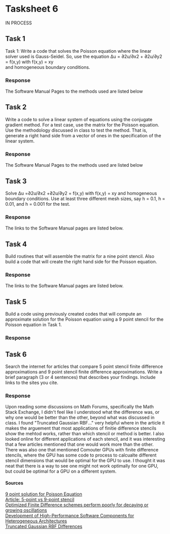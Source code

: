 # Tasksheet 6
 
 IN PROCESS
 
## Task 1
Task 1: Write a code that solves the Poisson equation where the linear solver used is Gauss-Seidel. So, use the equation
Δu = ∂2u/∂x2 + ∂2u/∂y2 = f(x,y) with f(x,y) = xy       
and homogeneous boundary conditions.

### Response

       
The Software Manual Pages to the methods used are listed below           
[]()
[]()
[]()

## Task 2
Write a code to solve a linear system of equations using the conjugate gradient method. For a test case, use the matrix for the Poisson equation. Use the methodology discussed in class to test the method. That is, generate a right hand side from a vector of ones in the specification of the linear system.

### Response
    

The Software Manual Pages to the methods used are listed below           
[]()
[]()
[]()

## Task 3
Solve Δu =∂2u/∂x2 +∂2u/∂y2 = f(x,y) with f(x,y) = xy and homogeneous boundary conditions. Use at least three different mesh sizes, say h = 0.1, h = 0.01, and h = 0.001 for the test.
### Response   

    
The links to the Software Manual pages are listed below.        
[]()
[]()
[]()

## Task 4
Build routines that will assemble the matrix for a nine point stencil. Also build a code that will create the right hand side for the Poisson equation.

### Response


The links to the Software Manual pages are listed below.        
[]()
[]()
[]()

## Task 5
Build a code using previously created codes that will compute an approximate solution for the Poisson equation using a 9 point stencil for the Poisson equation in Task 1.

### Response



## Task 6
Search the internet for articles that compare 5 point stencil finite difference approximations and 9 point stencil finite difference approximations. Write a brief paragraph (3 or 4 sentences) that describes your findings. Include links to the sites you cite.

### Response
Upon reading some discussions on Math Forums, specifically the Math Stack Exchange, I didn't feel like I understood what the difference was, or why one would be better than the other, beyond what was discussed in class. I found "Truncated Gaussian RBF..." very helpful where in the article it makes the arguement that most applications of finitie difference stencils show the mehtod works, rather than which stencil or method is better. I also looked online for different applications of each stencil, and it was interesting that a few articles mentioned that one would work more than the other. There was also one that mentioned Comouter GPUs with finite difference stencils, where the GPU has some code to process to calcualte different stencil dimensions that would be optimal for the GPU to use. I thought it was neat that there is a way to see one might not work optimally for one GPU, but could be optimal for a GPU on a different system. 

#### Sources
[9 point solution for Poisson Equation](https://pdf.sciencedirectassets.com/271503/1-s2.0-S0898122199X00010/1-s2.0-0898122175900358/main.pdf?X-Amz-Security-Token=IQoJb3JpZ2luX2VjEFQaCXVzLWVhc3QtMSJHMEUCICrlQjEWON2asLY%2FbTZLKRE2IU7JlvNEL3K70iDG4emiAiEAwRguXVHV2DqoV%2B12HPrNV7utLZZgS8DdAdDOik2m3rEqtAMITRACGgwwNTkwMDM1NDY4NjUiDBFNrcRbB2lJcSQ1hSqRA413n9TOlfoZLImy8%2FywZe7ScwMRaFuNZX7hmxdl3JDhtmsgyoo5%2FWvOTtMnMBjvGnNnAaPhhQL9%2FCaIZm3VewU84P0kdDRp7XcmxUyFZHUftTiv0IjEyxRYkPZ5wCaZkEIIQ1CjeLXWBwBDWb2Y%2FKVzNEQSZBG0JPRLCRuDQsZrYkAiTVDehV5Hxw%2FGPYpxlCl8TtW9nldiAEN32rb5pcUJamzs58U0HPzCYEYdaeaGAvOGwpEuuHV2bGJFIxy7VNIbox3nB6M%2B2YZkKztYaaPWNfCOH7CFqvcmHdfDVATjSzujAnKqmsFssrH5JLvW4tYTTAE31kMqg9ePdWXUaIqcg4FLfX2gPx%2BszlQKIn20dzJFn9AdfOzTcvfcZCw%2FyaoN7q%2FCtMtUEhnhR00BCo%2FK72T7IQyEecT9PXfLilJeDe%2B0DhapGjggYlZIfyqI1eNoy0Mj2vuDoFfhtuwyNVvVw01tC0HSEwz%2B%2FMNlmZv75BwSTqb27jw%2FVxDRXbkBQIILxNpZ0wZ8nGkBeak5u3PtMIum5PMFOusBtZQwuP7bATTAQsNpI2MhxnnmDR4VnLUcPjmFGNayWBLon75lyIEm6Bl%2FThHbPFQJVcLmx3xEwIum9VRGXVXWt3ID6r8M7UVBh%2FbVvPQUBkKb%2BM1l5ESOHK1kD89ryjdKUk5ZMg1eKqWIrcwWVI%2BLcZGFRqnVmM4UEn57wD2WKFugUOunZnaSUrFWCljLBYtIgNjmzjfNMw5KXqE3%2BP9LXyluIbK33lMI6coXsyhdu2xuTcIrkOgjblj%2BnW94Gte28pdzJ4YMFKD1tnXuWsXbUleAiifnVjdqR9lO4E0K6j57Tk%2BCJNrLxbP0dw%3D%3D&X-Amz-Algorithm=AWS4-HMAC-SHA256&X-Amz-Date=20200323T205939Z&X-Amz-SignedHeaders=host&X-Amz-Expires=300&X-Amz-Credential=ASIAQ3PHCVTYZMUP37MC%2F20200323%2Fus-east-1%2Fs3%2Faws4_request&X-Amz-Signature=c64455f5da300b1a87de2ad450ceedb73c78fea8ee052531b2b52d4ea3b4601d&hash=1a1d76b361105fe780f038106a845f4b61eb4d6c9c053b025987025192d6d55b&host=68042c943591013ac2b2430a89b270f6af2c76d8dfd086a07176afe7c76c2c61&pii=0898122175900358&tid=spdf-ac8e352a-0696-424d-a63c-6d975070d1f7&sid=0a0bb9e19043614613199784585c4ff71710gxrqa&type=client)        
[Article: 5-point vs 9-point stencil](https://www.researchgate.net/figure/Five-point-versus-nine-point-stencils_fig5_258391173)        
[Optimized Finite Difference schemes perform poorly for decaying or growing oscillations](http://homepages.warwick.ac.uk/staff/E.J.Brambley/files/brambley-2016-jcp.pdf)        
[Development of High-Performance Software Components for Heterogeneous Architectures](https://www.researchgate.net/publication/259188042_Development_of_High-Performance_Software_Components_for_Heterogeneous_Architectures)             
[Truncated Gaussian RBF Differences](http://citeseerx.ist.psu.edu/viewdoc/download?doi=10.1.1.498.7683&rep=rep1&type=pdf)
